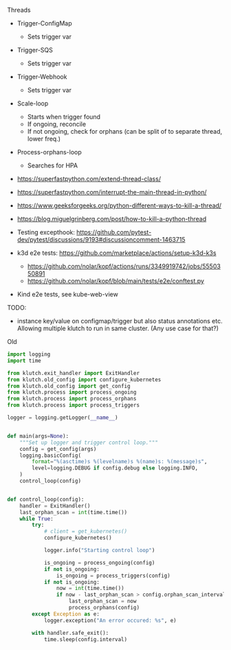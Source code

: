 Threads

* Trigger-ConfigMap

    * Sets trigger var

* Trigger-SQS

    * Sets trigger var

* Trigger-Webhook

    * Sets trigger var

* Scale-loop

    * Starts when trigger found
    * If ongoing, reconcile
    * If not ongoing, check for orphans (can be split of to separate thread, lower freq.)

* Process-orphans-loop

    * Searches for HPA




* https://superfastpython.com/extend-thread-class/
* https://superfastpython.com/interrupt-the-main-thread-in-python/
* https://www.geeksforgeeks.org/python-different-ways-to-kill-a-thread/
* https://blog.miguelgrinberg.com/post/how-to-kill-a-python-thread

* Testing excepthook: https://github.com/pytest-dev/pytest/discussions/9193#discussioncomment-1463715

* k3d e2e tests: https://github.com/marketplace/actions/setup-k3d-k3s

    * https://github.com/nolar/kopf/actions/runs/3349919742/jobs/5550350891
    * https://github.com/nolar/kopf/blob/main/tests/e2e/conftest.py

* Kind e2e tests, see kube-web-view

TODO:
* instance key/value on configmap/trigger but also status annotations etc. Allowing multiple klutch to run in same cluster. (Any use case for that?)


Old

```python
import logging
import time

from klutch.exit_handler import ExitHandler
from klutch.old_config import configure_kubernetes
from klutch.old_config import get_config
from klutch.process import process_ongoing
from klutch.process import process_orphans
from klutch.process import process_triggers

logger = logging.getLogger(__name__)


def main(args=None):
    """Set up logger and trigger control loop."""
    config = get_config(args)
    logging.basicConfig(
        format="%(asctime)s %(levelname)s %(name)s: %(message)s",
        level=logging.DEBUG if config.debug else logging.INFO,
    )
    control_loop(config)


def control_loop(config):
    handler = ExitHandler()
    last_orphan_scan = int(time.time())
    while True:
        try:
            # client = get_kubernetes()
            configure_kubernetes()

            logger.info("Starting control loop")

            is_ongoing = process_ongoing(config)
            if not is_ongoing:
                is_ongoing = process_triggers(config)
            if not is_ongoing:
                now = int(time.time())
                if now - last_orphan_scan > config.orphan_scan_interval:
                    last_orphan_scan = now
                    process_orphans(config)
        except Exception as e:
            logger.exception("An error occured: %s", e)

        with handler.safe_exit():
            time.sleep(config.interval)

```

